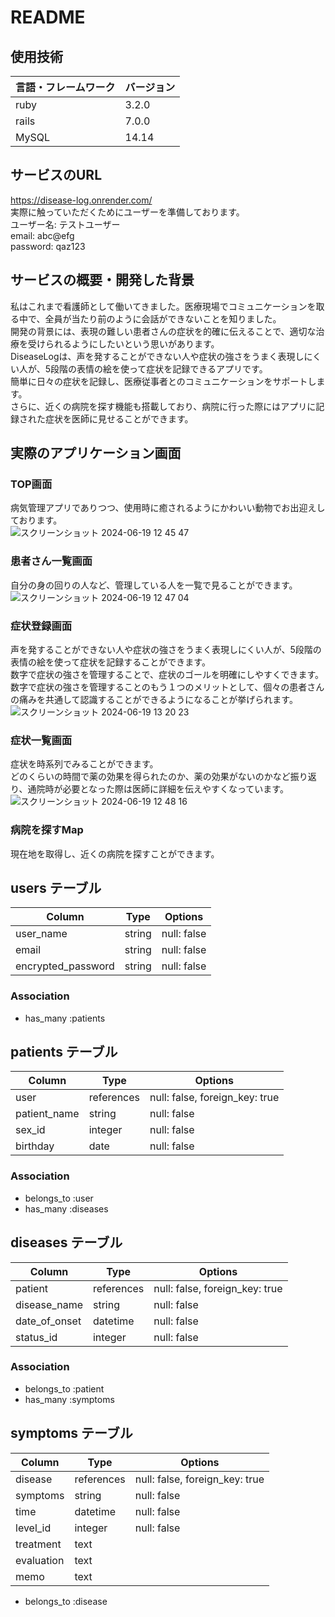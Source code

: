 # README

## 使用技術
| 言語・フレームワーク  | バージョン |
| --------------------- | ---------- |
| ruby                  | 3.2.0      |
| rails                 | 7.0.0      |
| MySQL                 | 14.14      |

## サービスのURL
https://disease-log.onrender.com/<br/>
実際に触っていただくためにユーザーを準備しております。<br/>
ユーザー名: テストユーザー<br/>
email: abc@efg<br/>
password: qaz123<br/>

## サービスの概要・開発した背景
私はこれまで看護師として働いてきました。医療現場でコミュニケーションを取る中で、全員が当たり前のように会話ができないことを知りました。<br/>
開発の背景には、表現の難しい患者さんの症状を的確に伝えることで、適切な治療を受けられるようにしたいという思いがあります。<br/>
DiseaseLogは、声を発することができない人や症状の強さをうまく表現しにくい人が、5段階の表情の絵を使って症状を記録できるアプリです。<br/>
簡単に日々の症状を記録し、医療従事者とのコミュニケーションをサポートします。<br/>
さらに、近くの病院を探す機能も搭載しており、病院に行った際にはアプリに記録された症状を医師に見せることができます。<br/>

## 実際のアプリケーション画面
### TOP画面
病気管理アプリでありつつ、使用時に癒されるようにかわいい動物でお出迎えしております。<br/>
![スクリーンショット 2024-06-19 12 45 47](https://github.com/chiaki-taro/disease-log/assets/142806100/04bf9d17-a884-4762-9b10-b03145793371)

### 患者さん一覧画面
自分の身の回りの人など、管理している人を一覧で見ることができます。<br/>
![スクリーンショット 2024-06-19 12 47 04](https://github.com/chiaki-taro/disease-log/assets/142806100/ae3d0d4b-9013-411d-a528-0c7c88206ff3)

### 症状登録画面
声を発することができない人や症状の強さをうまく表現しにくい人が、5段階の表情の絵を使って症状を記録することができます。<br/>
数字で症状の強さを管理することで、症状のゴールを明確にしやすくできます。<br/>
数字で症状の強さを管理することのもう１つのメリットとして、個々の患者さんの痛みを共通して認識することができるようになることが挙げられます。<br/>
![スクリーンショット 2024-06-19 13 20 23](https://github.com/chiaki-taro/disease-log/assets/142806100/e3b3691d-16e9-48a4-8491-76fb44fede27)

### 症状一覧画面
症状を時系列でみることができます。<br/>
どのくらいの時間で薬の効果を得られたのか、薬の効果がないのかなど振り返り、通院時が必要となった際は医師に詳細を伝えやすくなっています。
![スクリーンショット 2024-06-19 12 48 16](https://github.com/chiaki-taro/disease-log/assets/142806100/90690741-d336-4009-8802-a1a417a8d07c)

### 病院を探すMap
現在地を取得し、近くの病院を探すことができます。

## users テーブル

| Column             | Type   | Options     |
| ------------------ | ------ | ----------- |
| user_name          | string | null: false |
| email              | string | null: false |
| encrypted_password | string | null: false |

### Association

- has_many :patients


## patients テーブル

| Column           | Type       | Options                        |
| -----------------| ---------- | ------------------------------ |
| user             | references | null: false, foreign_key: true |
| patient_name     | string     | null: false                    |
| sex_id           | integer    | null: false                    |
| birthday         | date       | null: false                    |

### Association

- belongs_to :user
- has_many :diseases


## diseases テーブル

| Column           | Type       | Options                        |
| -----------------| ---------- | ------------------------------ |
| patient          | references | null: false, foreign_key: true |
| disease_name     | string     | null: false                    |
| date_of_onset    | datetime   | null: false                    |
| status_id        | integer    | null: false                    |

### Association

- belongs_to :patient
- has_many :symptoms


## symptoms テーブル
| Column           | Type       | Options                        |
| -----------------| ---------- | ------------------------------ |
| disease          | references | null: false, foreign_key: true |
| symptoms         | string     | null: false                    |
| time             | datetime   | null: false                    |
| level_id         | integer    | null: false                    |
| treatment        | text       |                                |
| evaluation       | text       |                                |
| memo             | text       |                                |

- belongs_to :disease

